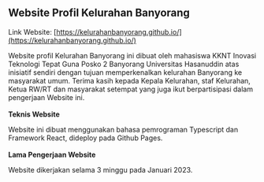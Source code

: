 ## Website Profil Kelurahan Banyorang

Link Website: [https://kelurahanbanyorang.github.io/](https://kelurahanbanyorang.github.io/)

Website profil Kelurahan Banyorang ini dibuat oleh mahasiswa KKNT Inovasi Teknologi Tepat Guna Posko 2 Banyorang Universitas Hasanuddin atas inisiatif sendiri dengan tujuan memperkenalkan kelurahan Banyorang ke masyarakat umum. Terima kasih kepada Kepala Kelurahan, staf Kelurahan, Ketua RW/RT dan masyarakat setempat yang juga ikut berpartisipasi dalam pengerjaan Website ini.
<br />
<br />
**Teknis Website**

Website ini dibuat menggunakan bahasa pemrograman Typescript dan Framework React, dideploy pada Github Pages.
<br />
<br />
**Lama Pengerjaan Website**

Website dikerjakan selama 3 minggu pada Januari 2023.

